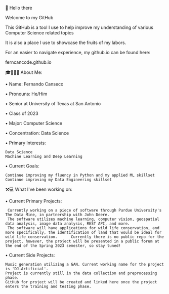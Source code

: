 👋 Hello there

Welcome to my GitHub 

This GitHub is a tool I use to help improve my understanding of various Computer Science related topics

It is also a place I use to showcase the fruits of my labors. 

For an easier to navigate experience, my github.io can be found here: 

ferncancode.github.io


🎓👨🏼‍🎓 About Me:

  • Name: Fernando Canseco
  
  • Pronouns: He/Him

  • Senior at University of Texas at San Antonio
  
  • Class of 2023
  
  • Major: Computer Science
  
  • Concentration: Data Science
  
  • Primary Interests: 
  
    Data Science 
    Machine Learning and Deep Learning 
    
  
  • Current Goals: 
    
    Continue improving my fluency in Python and my applied ML skillset
    Continue improving my Data Engineering skillset
    
    
  ⚒💻 What I've been working on:
  
  • Current Primary Projects: 
  
     Currently working on a piece of software through Purdue University's The Data Mine, in partnership with John Deere.
     The software utilizes machine learning, computer vision, geospatial data analysis, image data analysis, REST API, and more.
     The software will have applications for wild life conservation, and more specifically, the identification of land that would be ideal for wild life conservation.      Currently there is no public repo for the project, however, the project will be presented in a public forum at the end of the Spring 2023 semester, so stay tuned! 
     
  • Current Side Projects:
  
    Music generation utilizing a GAN. Current working name for the project is 'DJ.Artificial'.
    Project is currently still in the data collection and preprocessing phase.
    GitHub for project will be created and linked here once the project enters the training and testing phase.
     
     
